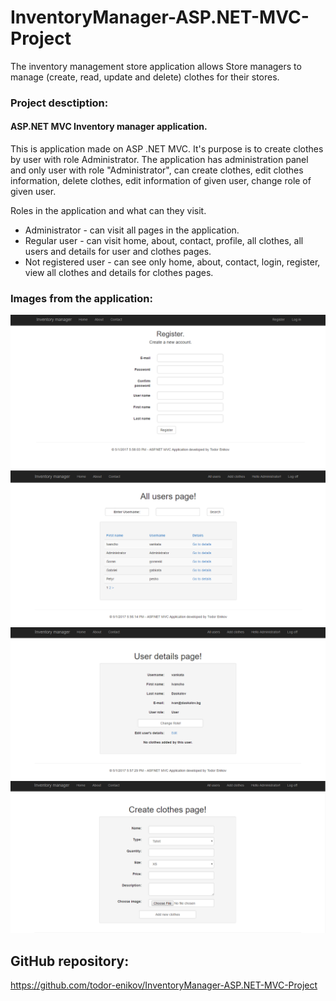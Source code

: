 # InventoryManager-ASP.NET-MVC-Project
The inventory management store application allows Store managers to manage (create, read, update and delete) clothes for their stores.

### Project desctiption:
#### ASP.NET MVC Inventory manager application.
This is application made on ASP .NET MVC.
It's purpose is to create clothes by user with role Administrator.
The application has administration panel and only user with role "Administrator", can create clothes, edit clothes information, delete clothes, edit information of given user, change role of given user.

Roles in the application and what can they visit.
* Administrator - can visit all pages in the application.
* Regular user - can visit home, about, contact, profile, all clothes, all users and details for user and clothes pages.
* Not registered user - can see only home, about, contact, login, register, view all clothes and details for clothes pages.


### Images from the application:

![](Images/Register.png)
![](Images/AllUsers.png)
![](Images/UserDetails.png)
![](Images/AddClothes.png)


## GitHub repository:

https://github.com/todor-enikov/InventoryManager-ASP.NET-MVC-Project
